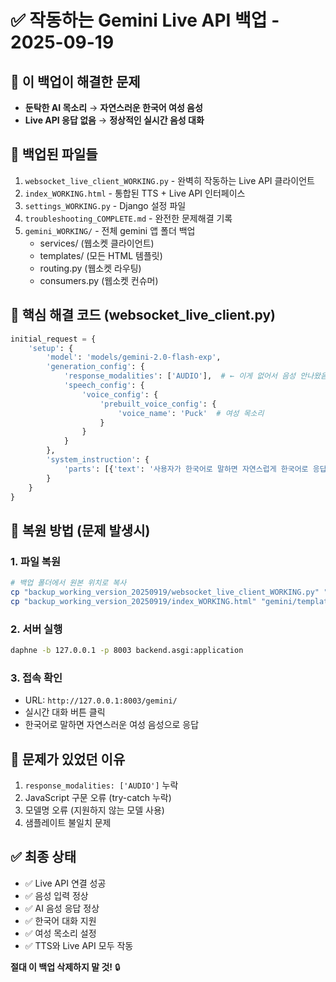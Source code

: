 # ✅ 작동하는 Gemini Live API 백업 - 2025-09-19

## 🎯 이 백업이 해결한 문제
- **둔탁한 AI 목소리** → **자연스러운 한국어 여성 음성**
- **Live API 응답 없음** → **정상적인 실시간 음성 대화**

## 📁 백업된 파일들
1. `websocket_live_client_WORKING.py` - 완벽히 작동하는 Live API 클라이언트
2. `index_WORKING.html` - 통합된 TTS + Live API 인터페이스
3. `settings_WORKING.py` - Django 설정 파일
4. `troubleshooting_COMPLETE.md` - 완전한 문제해결 기록
5. `gemini_WORKING/` - 전체 gemini 앱 폴더 백업
   - services/ (웹소켓 클라이언트)
   - templates/ (모든 HTML 템플릿)
   - routing.py (웹소켓 라우팅)
   - consumers.py (웹소켓 컨슈머)

## 🔧 핵심 해결 코드 (websocket_live_client.py)

```python
initial_request = {
    'setup': {
        'model': 'models/gemini-2.0-flash-exp',
        'generation_config': {
            'response_modalities': ['AUDIO'],  # ← 이게 없어서 음성 안나왔음!
            'speech_config': {
                'voice_config': {
                    'prebuilt_voice_config': {
                        'voice_name': 'Puck'  # 여성 목소리
                    }
                }
            }
        },
        'system_instruction': {
            'parts': [{'text': '사용자가 한국어로 말하면 자연스럽게 한국어로 응답해주세요.'}]
        }
    }
}
```

## 🚨 복원 방법 (문제 발생시)

### 1. 파일 복원
```bash
# 백업 폴더에서 원본 위치로 복사
cp "backup_working_version_20250919/websocket_live_client_WORKING.py" "gemini/services/websocket_live_client.py"
cp "backup_working_version_20250919/index_WORKING.html" "gemini/templates/gemini/index.html"
```

### 2. 서버 실행
```bash
daphne -b 127.0.0.1 -p 8003 backend.asgi:application
```

### 3. 접속 확인
- URL: `http://127.0.0.1:8003/gemini/`
- 실시간 대화 버튼 클릭
- 한국어로 말하면 자연스러운 여성 음성으로 응답

## 📝 문제가 있었던 이유
1. `response_modalities: ['AUDIO']` 누락
2. JavaScript 구문 오류 (try-catch 누락)
3. 모델명 오류 (지원하지 않는 모델 사용)
4. 샘플레이트 불일치 문제

## ✅ 최종 상태
- ✅ Live API 연결 성공
- ✅ 음성 입력 정상
- ✅ AI 음성 응답 정상
- ✅ 한국어 대화 지원
- ✅ 여성 목소리 설정
- ✅ TTS와 Live API 모두 작동

**절대 이 백업 삭제하지 말 것!** 🔒